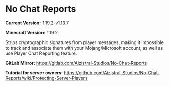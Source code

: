 # No Chat Reports

**Current Version:** 1.19.2-v1.13.7

**Minecraft Version:** 1.19.2

Strips cryptographic signatures from player messages, making it impossible to track and associate them with your Mojang/Microsoft account, as well as use Player Chat Reporting feature.

**GitLab Mirror:** https://gitlab.com/Aizistral-Studios/No-Chat-Reports

**Tutorial for server owners:** https://github.com/Aizistral-Studios/No-Chat-Reports/wiki/Protecting-Server-Players
